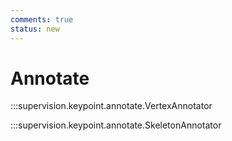 ```yaml
---
comments: true
status: new
---
```


# Annotate

:::supervision.keypoint.annotate.VertexAnnotator

:::supervision.keypoint.annotate.SkeletonAnnotator